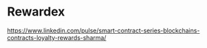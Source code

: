 # Rewardex


https://www.linkedin.com/pulse/smart-contract-series-blockchains-contracts-loyalty-rewards-sharma/
